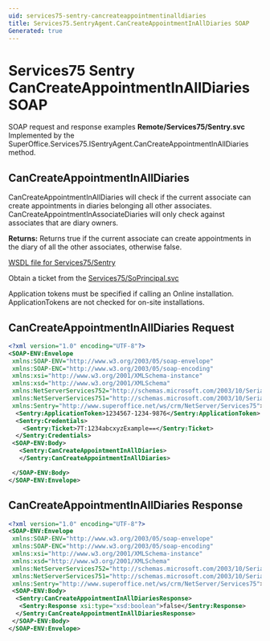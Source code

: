 ```yaml
---
uid: services75-sentry-cancreateappointmentinalldiaries
title: Services75.SentryAgent.CanCreateAppointmentInAllDiaries SOAP
Generated: true
---
```


# Services75 Sentry CanCreateAppointmentInAllDiaries SOAP

SOAP request and response examples **Remote/Services75/Sentry.svc**
Implemented by the <see cref="M:SuperOffice.Services75.ISentryAgent.CanCreateAppointmentInAllDiaries">SuperOffice.Services75.ISentryAgent.CanCreateAppointmentInAllDiaries</see> method.

## CanCreateAppointmentInAllDiaries

CanCreateAppointmentInAllDiaries will check if the current associate can create appointments in diaries belonging all other associates. CanCreateAppointmentInAssociateDiaries will only check against associates that are diary owners.


**Returns:** Returns true if the current associate can create appointments in the diary of all the other associates, otherwise false.


[WSDL file for Services75/Sentry](../Services75-Sentry.md)

Obtain a ticket from the [Services75/SoPrincipal.svc](../SoPrincipal/SoPrincipal.md)

Application tokens must be specified if calling an Online installation. ApplicationTokens are not checked for on-site installations.

## CanCreateAppointmentInAllDiaries Request

```xml
<?xml version="1.0" encoding="UTF-8"?>
<SOAP-ENV:Envelope
 xmlns:SOAP-ENV="http://www.w3.org/2003/05/soap-envelope"
 xmlns:SOAP-ENC="http://www.w3.org/2003/05/soap-encoding"
 xmlns:xsi="http://www.w3.org/2001/XMLSchema-instance"
 xmlns:xsd="http://www.w3.org/2001/XMLSchema"
 xmlns:NetServerServices752="http://schemas.microsoft.com/2003/10/Serialization/Arrays"
 xmlns:NetServerServices751="http://schemas.microsoft.com/2003/10/Serialization/"
 xmlns:Sentry="http://www.superoffice.net/ws/crm/NetServer/Services75">
  <Sentry:ApplicationToken>1234567-1234-9876</Sentry:ApplicationToken>
  <Sentry:Credentials>
    <Sentry:Ticket>7T:1234abcxyzExample==</Sentry:Ticket>
  </Sentry:Credentials>
 <SOAP-ENV:Body>
   <Sentry:CanCreateAppointmentInAllDiaries>
   </Sentry:CanCreateAppointmentInAllDiaries>

 </SOAP-ENV:Body>
</SOAP-ENV:Envelope>

```


## CanCreateAppointmentInAllDiaries Response

```xml
<?xml version="1.0" encoding="UTF-8"?>
<SOAP-ENV:Envelope
 xmlns:SOAP-ENV="http://www.w3.org/2003/05/soap-envelope"
 xmlns:SOAP-ENC="http://www.w3.org/2003/05/soap-encoding"
 xmlns:xsi="http://www.w3.org/2001/XMLSchema-instance"
 xmlns:xsd="http://www.w3.org/2001/XMLSchema"
 xmlns:NetServerServices752="http://schemas.microsoft.com/2003/10/Serialization/Arrays"
 xmlns:NetServerServices751="http://schemas.microsoft.com/2003/10/Serialization/"
 xmlns:Sentry="http://www.superoffice.net/ws/crm/NetServer/Services75">
 <SOAP-ENV:Body>
  <Sentry:CanCreateAppointmentInAllDiariesResponse>
   <Sentry:Response xsi:type="xsd:boolean">false</Sentry:Response>
  </Sentry:CanCreateAppointmentInAllDiariesResponse>
 </SOAP-ENV:Body>
</SOAP-ENV:Envelope>

```

